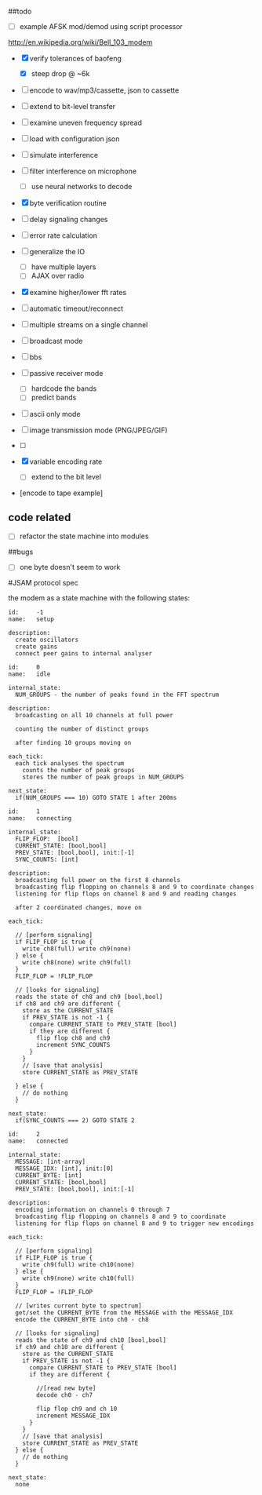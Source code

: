 ##todo

- [ ] example AFSK mod/demod using script processor

http://en.wikipedia.org/wiki/Bell_103_modem

- [x] verify tolerances of baofeng
  -[x] steep drop @ ~6k

- [ ] encode to wav/mp3/cassette, json to cassette 

- [ ] extend to bit-level transfer
- [ ] examine uneven frequency spread
- [ ] load with configuration json

- [ ] simulate interference
- [ ] filter interference on microphone
  - [ ] use neural networks to decode

- [x] byte verification routine

- [ ] delay signaling changes
- [ ] error rate calculation

- [ ] generalize the IO
  - [ ] have multiple layers
  - [ ] AJAX over radio

- [x] examine higher/lower fft rates

- [ ] automatic timeout/reconnect
- [ ] multiple streams on a single channel
- [ ] broadcast mode
- [ ] bbs


- [ ] passive receiver mode
  -[ ] hardcode the bands
  -[ ] predict bands
- [ ] ascii only mode
- [ ] image transmission mode (PNG/JPEG/GIF)
- [ ]
- [x] variable encoding rate
  - [ ] extend to the bit level


- [encode to tape example]

## code related
- [ ] refactor the state machine into modules


##bugs

- [ ] one byte doesn't seem to work


#JSAM protocol spec

the modem as a state machine with the following states:

```
id:     -1
name:   setup

description:
  create oscillators
  create gains
  connect peer gains to internal analyser

```

```
id:     0
name:   idle

internal_state:
  NUM_GROUPS - the number of peaks found in the FFT spectrum

description:
  broadcasting on all 10 channels at full power

  counting the number of distinct groups

  after finding 10 groups moving on

each_tick:
  each tick analyses the spectrum
    counts the number of peak groups
    stores the number of peak groups in NUM_GROUPS

next_state:
  if(NUM_GROUPS === 10) GOTO STATE 1 after 200ms

```

```
id:     1
name:   connecting

internal_state:
  FLIP_FLOP:  [bool]
  CURRENT_STATE: [bool,bool]
  PREV_STATE: [bool,bool], init:[-1]
  SYNC_COUNTS: [int]

description:
  broadcasting full power on the first 8 channels
  broadcasting flip flopping on channels 8 and 9 to coordinate changes
  listening for flip flops on channel 8 and 9 and reading changes

  after 2 coordinated changes, move on

each_tick:

  // [perform signaling]
  if FLIP_FLOP is true {
    write ch8(full) write ch9(none)
  } else {
    write ch8(none) write ch9(full)
  }
  FLIP_FLOP = !FLIP_FLOP

  // [looks for signaling]
  reads the state of ch8 and ch9 [bool,bool]
  if ch8 and ch9 are different {
    store as the CURRENT_STATE
    if PREV_STATE is not -1 {
      compare CURRENT_STATE to PREV_STATE [bool]
      if they are different {
        flip flop ch8 and ch9
        increment SYNC_COUNTS
      }
    }
    // [save that analysis]
    store CURRENT_STATE as PREV_STATE

  } else {
    // do nothing
  }

next_state:
  if(SYNC_COUNTS === 2) GOTO STATE 2

```







```
id:     2
name:   connected

internal_state:
  MESSAGE: [int-array]
  MESSAGE_IDX: [int], init:[0]
  CURRENT_BYTE: [int]
  CURRENT_STATE: [bool,bool]
  PREV_STATE: [bool,bool], init:[-1]

description:
  encoding information on channels 0 through 7
  broadcasting flip flopping on channels 8 and 9 to coordinate
  listening for flip flops on channel 8 and 9 to trigger new encodings

each_tick:

  // [perform signaling]
  if FLIP_FLOP is true {
    write ch9(full) write ch10(none)
  } else {
    write ch9(none) write ch10(full)
  }
  FLIP_FLOP = !FLIP_FLOP

  // [writes current byte to spectrum]
  get/set the CURRENT_BYTE from the MESSAGE with the MESSAGE_IDX
  encode the CURRENT_BYTE into ch0 - ch8

  // [looks for signaling]
  reads the state of ch9 and ch10 [bool,bool]
  if ch9 and ch10 are different {
    store as the CURRENT_STATE
    if PREV_STATE is not -1 {
      compare CURRENT_STATE to PREV_STATE [bool]
      if they are different {

        //[read new byte]
        decode ch0 - ch7

        flip flop ch9 and ch 10
        increment MESSAGE_IDX
      }
    }
    // [save that analysis]
    store CURRENT_STATE as PREV_STATE
  } else {
    // do nothing
  }

next_state:
  none

```
